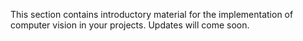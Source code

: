 This section contains introductory material for the implementation of computer vision in your projects. Updates will come soon.